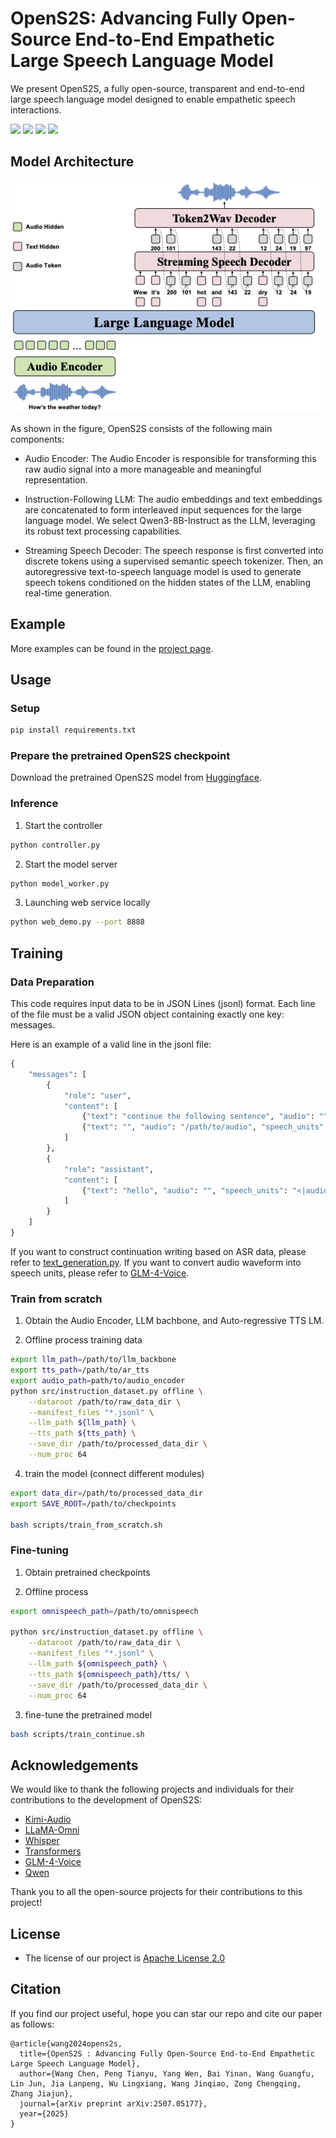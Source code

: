 # OpenS2S: Advancing Fully Open-Source End-to-End Empathetic Large Speech Language Model

We present OpenS2S, a fully open-source, transparent and end-to-end large speech language model designed to enable empathetic speech interactions.


<a href='https://huggingface.co/CASIA-LM/OpenS2S'><img src='https://img.shields.io/badge/%F0%9F%A4%97%20Hugging%20Face-Checkpoint-blue'></a> <a href='https://huggingface.co/datasets/CASIA-LM/OpenS2S_Datasets'><img src='https://img.shields.io/badge/%F0%9F%A4%97%20Hugging%20Face-Dataset-blue'></a> <a href='https://arxiv.org/pdf/2507.05177'><img src='https://img.shields.io/badge/Paper-Arxiv-red'></a> <a href='https://casia-lm.github.io/OpenS2S'><img src='https://img.shields.io/badge/Project-Page-Green'></a> 


## Model Architecture

![architecture](figures/Architecture.png)

As shown in the figure, OpenS2S consists of the following main components:

* Audio Encoder: The Audio Encoder is responsible for transforming this raw audio signal into a more manageable and meaningful representation.

* Instruction-Following LLM: The audio embeddings and text embeddings are concatenated to form interleaved input sequences for the large language model. We select Qwen3-8B-Instruct as the LLM, leveraging its robust text processing capabilities.

* Streaming Speech Decoder: The speech response is first converted into discrete tokens
using a supervised semantic speech tokenizer. Then, an autoregressive text-to-speech language model is used to generate speech tokens conditioned on the hidden states of the LLM, enabling real-time generation.

## Example

More examples can be found in the [project page](https://casia-lm.github.io/OpenS2S).


## Usage

### Setup

```bash
pip install requirements.txt
```


### Prepare the pretrained OpenS2S checkpoint

Download the pretrained OpenS2S model from [Huggingface](https://huggingface.co/CASIA-LM/OpenS2S).


### Inference

1. Start the controller
```bash
python controller.py
```
2. Start the model server
```bash
python model_worker.py
```

3. Launching web service locally
```bash
python web_demo.py --port 8888
```

## Training

### Data Preparation

This code requires input data to be in JSON Lines (jsonl) format. Each line of the file must be a valid JSON object containing exactly one key: messages.

Here is an example of a valid line in the jsonl file:
```python
{
    "messages": [
        {
            "role": "user", 
            "content": [
                {"text": "continue the following sentence", "audio": "", "speech_units": "", "spk_emb": ""},
                {"text": "", "audio": "/path/to/audio", "speech_units": "", "spk_emb": ""}
            ]
        },
        {
            "role": "assistant", 
            "content": [
                {"text": "hello", "audio": "", "speech_units": "<|audio_0|><|audio_1|>", "spk_emb": ""},
            ]
        }
    ]
}
```

If you want to construct continuation writing based on ASR data, please refer to [text_generation.py](./text_generation.py). If you want to convert audio waveform into speech units, please refer to [GLM-4-Voice](https://github.com/THUDM/GLM-4-Voice/blob/main/speech_tokenizer/utils.py#L40).


###  Train from scratch
1. Obtain the Audio Encoder, LLM bachbone, and Auto-regressive TTS LM.

2. Offline process training data
``` bash
export llm_path=/path/to/llm_backbone
export tts_path=/path/to/ar_tts
export audio_path=path/to/audio_encoder
python src/instruction_dataset.py offline \
    --dataroot /path/to/raw_data_dir \
    --manifest_files "*.jsonl" \
    --llm_path ${llm_path} \
    --tts_path ${tts_path} \
    --save_dir /path/to/processed_data_dir \
    --num_proc 64
```

4. train the model (connect different modules)
```bash
export data_dir=/path/to/processed_data_dir
export SAVE_ROOT=/path/to/checkpoints

bash scripts/train_from_scratch.sh
```


### Fine-tuning
1. Obtain pretrained checkpoints

2. Offline process
``` bash
export omnispeech_path=/path/to/omnispeech

python src/instruction_dataset.py offline \
    --dataroot /path/to/raw_data_dir \
    --manifest_files "*.jsonl" \
    --llm_path ${omnispeech_path} \
    --tts_path ${omnispeech_path}/tts/ \
    --save_dir /path/to/processed_data_dir \
    --num_proc 64
```

3. fine-tune the pretrained model
```bash
bash scripts/train_continue.sh
```

## Acknowledgements

We would like to thank the following projects and individuals for their contributions to the development of OpenS2S:
* [Kimi-Audio](https://github.com/MoonshotAI/Kimi-Audio)
* [LLaMA-Omni](https://github.com/ictnlp/LLaMA-Omni)
* [Whisper](https://github.com/openai/whisper)
* [Transformers](https://github.com/huggingface/transformers)
* [GLM-4-Voice](https://github.com/THUDM/GLM-4-Voice)
* [Qwen](https://github.com/QwenLM/Qwen/tree/main)

Thank you to all the open-source projects for their contributions to this project!



## License
* The license of our project is [Apache License 2.0]()

## Citation
If you find our project useful, hope you can star our repo and cite our paper as follows:
```
@article{wang2024opens2s,
  title={OpenS2S : Advancing Fully Open-Source End-to-End Empathetic Large Speech Language Model},
  author={Wang Chen, Peng Tianyu, Yang Wen, Bai Yinan, Wang Guangfu, Lin Jun, Jia Lanpeng, Wu Lingxiang, Wang Jinqiao, Zong Chengqing, Zhang Jiajun},
  journal={arXiv preprint arXiv:2507.05177},
  year={2025}
}
```